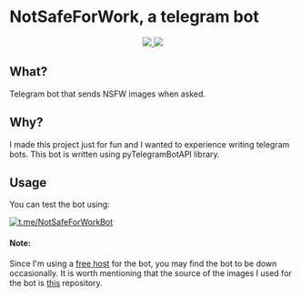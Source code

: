 # NotSafeForWork, a telegram bot

<div align=center>
  <a href="./LICENSE">
    <img src="https://img.shields.io/github/license/ninja-left/Bot-NotSafeForWork">
  </a>
  <a href="https://github.com/ninja-left/Bot-NotSafeForWor">
    <img src="https://img.shields.io/github/commit-activity/m/ninja-left/Bot-NotSafeForWork">
  </a>
</div>

## What?
Telegram bot that sends NSFW images when asked.

## Why?
I made this project just for fun and I wanted to experience writing telegram bots.
This bot is written using pyTelegramBotAPI library.

## Usage
You can test the bot using:

[![t.me/NotSafeForWorkBot](https://img.shields.io/badge/NotSafeForWorkBot-blue?style=flat-square&logo=Telegram)](https://t.me/NotSafeForWorkBot)

#### Note:
Since I'm using a [free host](https://www.pythonanywhere.com) for the bot, you may find the bot to be down occasionally.
It is worth mentioning that the source of the images I used for the bot is [this](https://github.com/d00ML0rDz/nsfw-image-urls) repository.
